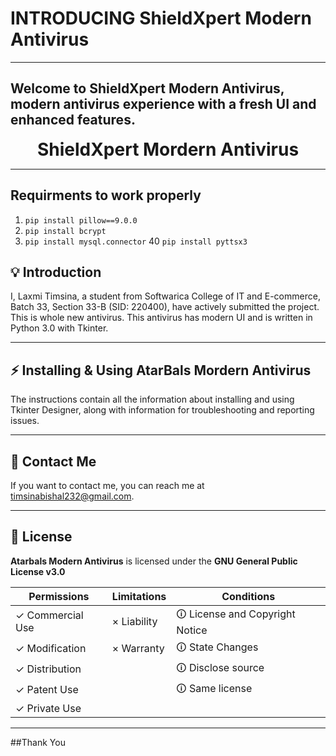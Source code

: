 
# **INTRODUCING ShieldXpert Modern Antivirus**
-----------------------------------------------------------------------------------------------------------------------------------------------------------


## Welcome to ShieldXpert Modern Antivirus, modern antivirus experience with a fresh UI and enhanced features.

<p align="center">
  <h1 align="center" style="margin: 0 auto 0 auto;">ShieldXpert Mordern Antivirus</h1>
</p>


___ 
## Requirments to work properly

1) `pip install pillow==9.0.0`
2) `pip install bcrypt`
3) `pip install mysql.connector`
40 `pip install pyttsx3`



 

## 💡 Introduction
I, Laxmi Timsina, a student from Softwarica College of IT and E-commerce, Batch 33, Section 33-B (SID: 220400), have actively submitted the project. This is whole new antivirus. This antivirus has modern UI and is written in Python 3.0 with Tkinter.


___

## ⚡️ Installing & Using AtarBals Mordern Antivirus

The instructions contain all the information about installing and using Tkinter Designer, along with information for troubleshooting and reporting issues.



___

## 📝 Contact Me

If you want to contact me, you can reach me at timsinabishal232@gmail.com.
___


## 📄 License

**Atarbals Modern Antivirus** is licensed under the
**GNU General Public License v3.0**



| Permissions | Limitations | Conditions
| --- | --- | --- 
&check; Commercial Use | &times; Liability |&#x1f6c8; License and Copyright Notice
&check; Modification   | &times; Warranty  |&#x1f6c8; State Changes
&check; Distribution   |                   |&#x1f6c8; Disclose source
&check; Patent Use     |                   |&#x1f6c8; Same license
&check; Private Use    |                   

___

##Thank You